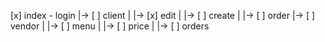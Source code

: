 [x] index - login
 |-> [ ] client 
 |    |-> [x] edit
 |    |-> [ ] create
 |    |-> [ ] order
 |-> [ ] vendor 
 |    |-> [ ] menu
 |    |-> [ ] price
 |    |-> [ ] orders
 